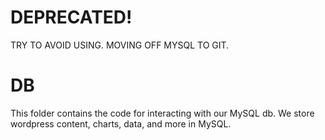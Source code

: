 # DEPRECATED!

TRY TO AVOID USING. MOVING OFF MYSQL TO GIT.

# DB

This folder contains the code for interacting with our MySQL db. We store wordpress content, charts, data, and more in MySQL.
